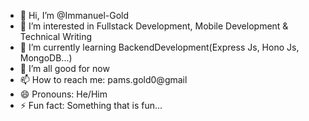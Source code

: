 - 👋 Hi, I’m @Immanuel-Gold
- 👀 I’m interested in Fullstack Development, Mobile Development & Technical Writing
- 🌱 I’m currently learning BackendDevelopment(Express Js, Hono Js, MongoDB...)
- 💞️ I’m all good for now
- 📫 How to reach me: pams.gold0@gmail
- 😄 Pronouns: He/Him
- ⚡ Fun fact: Something that is fun...

<!---
Immanuel-Gold/Immanuel-Gold is a ✨ special ✨ repository because its `README.md` (this file) appears on your GitHub profile.
You can click the Preview link to take a look at your changes.
--->
